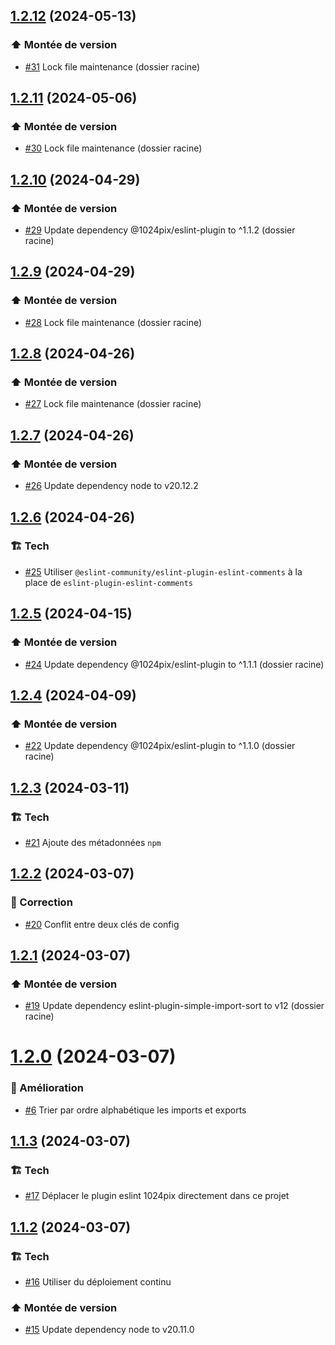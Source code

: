 ## [1.2.12](https://github.com/1024pix/eslint-config/compare/v1.2.11...v1.2.12) (2024-05-13)

### :arrow_up: Montée de version

- [#31](https://github.com/1024pix/eslint-config/pull/31) Lock file maintenance (dossier racine)

## [1.2.11](https://github.com/1024pix/eslint-config/compare/v1.2.10...v1.2.11) (2024-05-06)

### :arrow_up: Montée de version

- [#30](https://github.com/1024pix/eslint-config/pull/30) Lock file maintenance (dossier racine)

## [1.2.10](https://github.com/1024pix/eslint-config/compare/v1.2.9...v1.2.10) (2024-04-29)

### :arrow_up: Montée de version

- [#29](https://github.com/1024pix/eslint-config/pull/29) Update dependency @1024pix/eslint-plugin to ^1.1.2 (dossier racine)

## [1.2.9](https://github.com/1024pix/eslint-config/compare/v1.2.8...v1.2.9) (2024-04-29)

### :arrow_up: Montée de version

- [#28](https://github.com/1024pix/eslint-config/pull/28) Lock file maintenance (dossier racine)

## [1.2.8](https://github.com/1024pix/eslint-config/compare/v1.2.7...v1.2.8) (2024-04-26)

### :arrow_up: Montée de version

- [#27](https://github.com/1024pix/eslint-config/pull/27) Lock file maintenance (dossier racine)

## [1.2.7](https://github.com/1024pix/eslint-config/compare/v1.2.6...v1.2.7) (2024-04-26)

### :arrow_up: Montée de version

- [#26](https://github.com/1024pix/eslint-config/pull/26) Update dependency node to v20.12.2

## [1.2.6](https://github.com/1024pix/eslint-config/compare/v1.2.5...v1.2.6) (2024-04-26)

### :building_construction: Tech

- [#25](https://github.com/1024pix/eslint-config/pull/25) Utiliser `@eslint-community/eslint-plugin-eslint-comments` à la place de `eslint-plugin-eslint-comments`

## [1.2.5](https://github.com/1024pix/eslint-config/compare/v1.2.4...v1.2.5) (2024-04-15)

### :arrow_up: Montée de version

- [#24](https://github.com/1024pix/eslint-config/pull/24) Update dependency @1024pix/eslint-plugin to ^1.1.1 (dossier racine)

## [1.2.4](https://github.com/1024pix/eslint-config/compare/v1.2.3...v1.2.4) (2024-04-09)

### :arrow_up: Montée de version

- [#22](https://github.com/1024pix/eslint-config/pull/22) Update dependency @1024pix/eslint-plugin to ^1.1.0 (dossier racine)

## [1.2.3](https://github.com/1024pix/eslint-config/compare/v1.2.2...v1.2.3) (2024-03-11)

### :building_construction: Tech

- [#21](https://github.com/1024pix/eslint-config/pull/21) Ajoute des métadonnées `npm`

## [1.2.2](https://github.com/1024pix/eslint-config/compare/v1.2.1...v1.2.2) (2024-03-07)

### :bug: Correction

- [#20](https://github.com/1024pix/eslint-config/pull/20) Conflit entre deux clés de config

## [1.2.1](https://github.com/1024pix/eslint-config/compare/v1.2.0...v1.2.1) (2024-03-07)

### :arrow_up: Montée de version

- [#19](https://github.com/1024pix/eslint-config/pull/19) Update dependency eslint-plugin-simple-import-sort to v12 (dossier racine)

# [1.2.0](https://github.com/1024pix/eslint-config/compare/v1.1.3...v1.2.0) (2024-03-07)

### :rocket: Amélioration

- [#6](https://github.com/1024pix/eslint-config/pull/6) Trier par ordre alphabétique les imports et exports

## [1.1.3](https://github.com/1024pix/eslint-config/compare/v1.1.2...v1.1.3) (2024-03-07)

### :building_construction: Tech

- [#17](https://github.com/1024pix/eslint-config/pull/17) Déplacer le plugin eslint 1024pix directement dans ce projet

## [1.1.2](https://github.com/1024pix/eslint-config/compare/v1.1.1...v1.1.2) (2024-03-07)

### :building_construction: Tech

- [#16](https://github.com/1024pix/eslint-config/pull/16) Utiliser du déploiement continu 

### :arrow_up: Montée de version

- [#15](https://github.com/1024pix/eslint-config/pull/15) Update dependency node to v20.11.0
